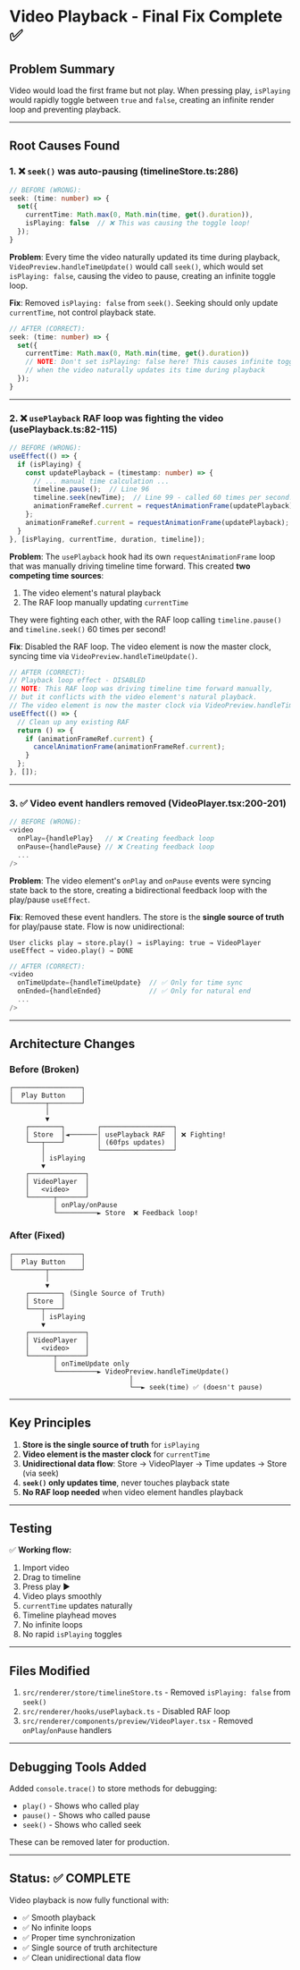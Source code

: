 # Video Playback - Final Fix Complete ✅

## Problem Summary
Video would load the first frame but not play. When pressing play, `isPlaying` would rapidly toggle between `true` and `false`, creating an infinite render loop and preventing playback.

---

## Root Causes Found

### 1. ❌ **`seek()` was auto-pausing** (timelineStore.ts:286)
```typescript
// BEFORE (WRONG):
seek: (time: number) => {
  set({ 
    currentTime: Math.max(0, Math.min(time, get().duration)),
    isPlaying: false  // ❌ This was causing the toggle loop!
  });
}
```

**Problem**: Every time the video naturally updated its time during playback, `VideoPreview.handleTimeUpdate()` would call `seek()`, which would set `isPlaying: false`, causing the video to pause, creating an infinite toggle loop.

**Fix**: Removed `isPlaying: false` from `seek()`. Seeking should only update `currentTime`, not control playback state.

```typescript
// AFTER (CORRECT):
seek: (time: number) => {
  set({ 
    currentTime: Math.max(0, Math.min(time, get().duration))
    // NOTE: Don't set isPlaying: false here! This causes infinite toggle loops
    // when the video naturally updates its time during playback
  });
}
```

---

### 2. ❌ **`usePlayback` RAF loop was fighting the video** (usePlayback.ts:82-115)
```typescript
// BEFORE (WRONG):
useEffect(() => {
  if (isPlaying) {
    const updatePlayback = (timestamp: number) => {
      // ... manual time calculation ...
      timeline.pause();  // Line 96
      timeline.seek(newTime);  // Line 99 - called 60 times per second!
      animationFrameRef.current = requestAnimationFrame(updatePlayback);
    };
    animationFrameRef.current = requestAnimationFrame(updatePlayback);
  }
}, [isPlaying, currentTime, duration, timeline]);
```

**Problem**: The `usePlayback` hook had its own `requestAnimationFrame` loop that was manually driving timeline time forward. This created **two competing time sources**:
1. The video element's natural playback
2. The RAF loop manually updating `currentTime`

They were fighting each other, with the RAF loop calling `timeline.pause()` and `timeline.seek()` 60 times per second!

**Fix**: Disabled the RAF loop. The video element is now the master clock, syncing time via `VideoPreview.handleTimeUpdate()`.

```typescript
// AFTER (CORRECT):
// Playback loop effect - DISABLED
// NOTE: This RAF loop was driving timeline time forward manually,
// but it conflicts with the video element's natural playback.
// The video element is now the master clock via VideoPreview.handleTimeUpdate()
useEffect(() => {
  // Clean up any existing RAF
  return () => {
    if (animationFrameRef.current) {
      cancelAnimationFrame(animationFrameRef.current);
    }
  };
}, []);
```

---

### 3. ✅ **Video event handlers removed** (VideoPlayer.tsx:200-201)
```typescript
// BEFORE (WRONG):
<video
  onPlay={handlePlay}   // ❌ Creating feedback loop
  onPause={handlePause} // ❌ Creating feedback loop
  ...
/>
```

**Problem**: The video element's `onPlay` and `onPause` events were syncing state back to the store, creating a bidirectional feedback loop with the play/pause `useEffect`.

**Fix**: Removed these event handlers. The store is the **single source of truth** for play/pause state. Flow is now unidirectional:

```
User clicks play → store.play() → isPlaying: true → VideoPlayer useEffect → video.play() → DONE
```

```typescript
// AFTER (CORRECT):
<video
  onTimeUpdate={handleTimeUpdate}  // ✅ Only for time sync
  onEnded={handleEnded}            // ✅ Only for natural end
  ...
/>
```

---

## Architecture Changes

### Before (Broken)
```
┌─────────────────┐
│  Play Button    │
└────────┬────────┘
         │
         ▼
    ┌────────┐        ┌──────────────────┐
    │ Store  │◄───────│ usePlayback RAF  │ ❌ Fighting!
    └───┬────┘        │ (60fps updates)  │
        │             └──────────────────┘
        │ isPlaying
        ▼
    ┌──────────────┐
    │ VideoPlayer  │
    │   <video>    │
    └──────┬───────┘
           │ onPlay/onPause
           └──────────► Store  ❌ Feedback loop!
```

### After (Fixed)
```
┌─────────────────┐
│  Play Button    │
└────────┬────────┘
         │
         ▼
    ┌────────┐ (Single Source of Truth)
    │ Store  │
    └───┬────┘
        │ isPlaying
        ▼
    ┌──────────────┐
    │ VideoPlayer  │
    │   <video>    │
    └──────┬───────┘
           │ onTimeUpdate only
           └──────────► VideoPreview.handleTimeUpdate()
                              │
                              └──► seek(time) ✅ (doesn't pause)
```

---

## Key Principles

1. **Store is the single source of truth** for `isPlaying`
2. **Video element is the master clock** for `currentTime`
3. **Unidirectional data flow**: Store → VideoPlayer → Time updates → Store (via seek)
4. **`seek()` only updates time**, never touches playback state
5. **No RAF loop needed** when video element handles playback

---

## Testing

✅ **Working flow:**
1. Import video
2. Drag to timeline
3. Press play ▶️
4. Video plays smoothly
5. `currentTime` updates naturally
6. Timeline playhead moves
7. No infinite loops
8. No rapid `isPlaying` toggles

---

## Files Modified

1. `src/renderer/store/timelineStore.ts` - Removed `isPlaying: false` from `seek()`
2. `src/renderer/hooks/usePlayback.ts` - Disabled RAF loop
3. `src/renderer/components/preview/VideoPlayer.tsx` - Removed `onPlay`/`onPause` handlers

---

## Debugging Tools Added

Added `console.trace()` to store methods for debugging:
- `play()` - Shows who called play
- `pause()` - Shows who called pause  
- `seek()` - Shows who called seek

These can be removed later for production.

---

## Status: ✅ COMPLETE

Video playback is now fully functional with:
- ✅ Smooth playback
- ✅ No infinite loops
- ✅ Proper time synchronization
- ✅ Single source of truth architecture
- ✅ Clean unidirectional data flow

